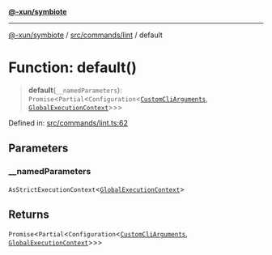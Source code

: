 [**@-xun/symbiote**](../../../../README.md)

***

[@-xun/symbiote](../../../../README.md) / [src/commands/lint](../README.md) / default

# Function: default()

> **default**(`__namedParameters`): `Promise`\<`Partial`\<`Configuration`\<[`CustomCliArguments`](../type-aliases/CustomCliArguments.md), [`GlobalExecutionContext`](../../../configure/type-aliases/GlobalExecutionContext.md)\>\>\>

Defined in: [src/commands/lint.ts:62](https://github.com/Xunnamius/symbiote/blob/0c3e0bfece176e500e7e5d21eaaf5876e03a08a9/src/commands/lint.ts#L62)

## Parameters

### \_\_namedParameters

`AsStrictExecutionContext`\<[`GlobalExecutionContext`](../../../configure/type-aliases/GlobalExecutionContext.md)\>

## Returns

`Promise`\<`Partial`\<`Configuration`\<[`CustomCliArguments`](../type-aliases/CustomCliArguments.md), [`GlobalExecutionContext`](../../../configure/type-aliases/GlobalExecutionContext.md)\>\>\>
